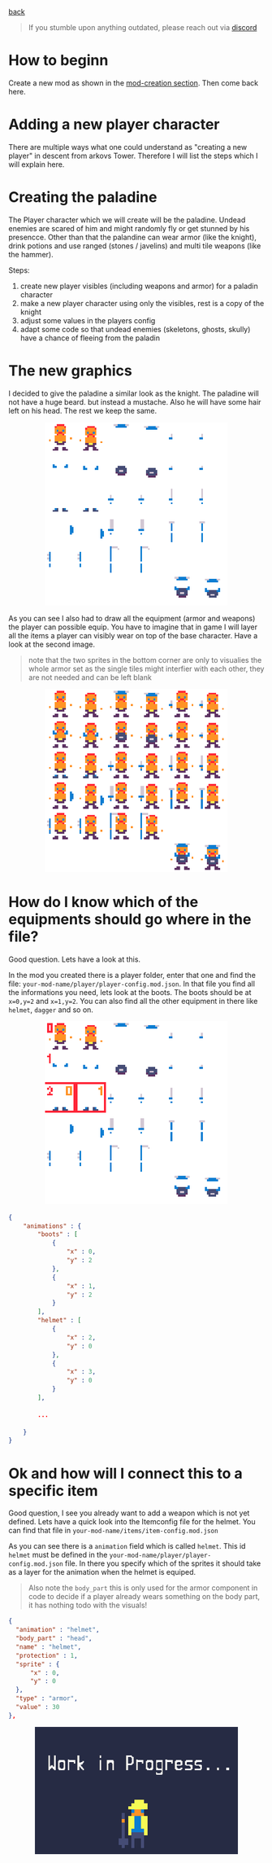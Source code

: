 <a href="../index.md">back</a>

>If you stumble upon anything outdated, please reach out via [discord](https://discord.gg/uJjuuAH5uX)

# How to beginn
Create a new mod as shown in the [mod-creation section](../../mod-creation.md). Then come back here.

# Adding a new player character

There are multiple ways what one could understand as "creating a new player" in descent from arkovs Tower. Therefore I will list the steps which I will explain here.

# Creating the paladine
The Player character which we will create will be the paladine. Undead enemies are scared of him and might randomly fly or get stunned by his presencce. Other than that the palandine can wear armor (like the knight), drink potions and use ranged (stones / javelins) and multi tile weapons (like the hammer).

Steps:
1. create new player visibles (including weapons and armor) for a paladin character
2. make a new player character using only the visibles, rest is a copy of the knight
3. adjust some values in the players config
4. adapt some code so that undead enemies (skeletons, ghosts, skully) have a chance of fleeing from the paladin



# The new graphics
I decided to give the paladine a similar look as the knight. The paladine will not have a huge beard. but instead a mustache. Also he will have some hair left on his head. The rest we keep the same.

<p align="center">
  <img src="paladine.png" alt="description" style="max-width: 360px; width: 360px; image-rendering: pixelated;">
</p>

As you can see I also had to draw all the equipment (armor and weapons) the player can possible equip. You have to imagine that in game I will layer all the items a player can visibly wear on top of the base character. Have a look at the second image.

> note that the two sprites in the bottom corner are only to visualies the whole armor set as the single tiles might interfier with each other, they are not needed and can be left blank

<p align="center">
  <img src="paladine_all.png" alt="description" style="max-width: 360px; width: 360px; image-rendering: pixelated;">
</p>

# How do I know which of the equipments should go where in the file?
Good question. Lets have a look at this.

In the mod you created there is a player folder, enter that one and find the file: `your-mod-name/player/player-config.mod.json`. In that file you find all the informations you need, lets look at the boots. The boots should be at `x=0,y=2` and `x=1,y=2`. You can also find all the other equipment in there like `helmet`, `dagger` and so on.

<p align="center">
  <img src="paladine_boots.png" alt="description" style="max-width: 360px; width: 360px; image-rendering: pixelated;">
</p>

```json
{
    "animations" : {
        "boots" : [
            {
                "x" : 0,
                "y" : 2
            },
            {
                "x" : 1,
                "y" : 2
            }
        ],
        "helmet" : [
            {
                "x" : 2,
                "y" : 0
            },
            {
                "x" : 3,
                "y" : 0
            }
        ],
        
        ...

    }
}
```

# Ok and how will I connect this to a specific item
Good question, I see you already want to add a weapon which is not yet defined. Lets have a quick look into the Itemconfig file for the helmet. You can find that file in `your-mod-name/items/item-config.mod.json`

As you can see there is a `animation` field which is called `helmet`. This id `helmet` must be defined in the `your-mod-name/player/player-config.mod.json` file. In there you specify which of the sprites it should take as a layer for the animation when the helmet is equiped.

> Also note the `body_part` this is only used for the armor component in code to decide if a player already wears something on the body part, it has nothing todo with the visuals!

```json
{
  "animation" : "helmet",
  "body_part" : "head",
  "name" : "helmet",
  "protection" : 1,
  "sprite" : {
      "x" : 0,
      "y" : 0
  },
  "type" : "armor",
  "value" : 30
},
```

<p align="center">
  <img src="../../../wip.png" alt="description" style="max-width: 500px;">
</p>